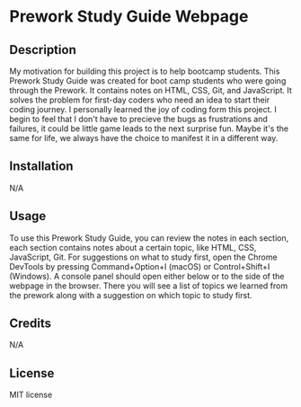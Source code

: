 # Prework Study Guide Webpage

## Description

My motivation for building this project is to help bootcamp students. This Prework Study Guide was created for boot camp students who were going through the Prework. It contains notes on HTML, CSS, Git, and JavaScript. It solves the problem for first-day coders who need an idea to start their coding journey. I personally learned the joy of coding form this project. I begin to feel that I don't have to precieve the bugs as frustrations and failures, it could be little game leads to the next surprise fun. Maybe it's the same for life, we always have the choice to manifest it in a different way.

## Installation

N/A

## Usage

To use this Prework Study Guide, you can review the notes in each section, each section contains notes about a certain topic, like HTML, CSS, JavaScript, Git. For suggestions on what to study first, open the Chrome DevTools by pressing Command+Option+I (macOS) or Control+Shift+I (Windows). A console panel should open either below or to the side of the webpage in the browser. There you will see a list of topics we learned from the prework along with a suggestion on which topic to study first.

## Credits

N/A

## License

MIT license

